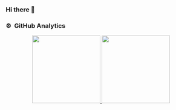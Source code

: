 ### Hi there 👋

### ⚙️ &nbsp;GitHub Analytics

<p align="center">
<a href="https://github.com/peterkitonga">
  <img height="180em" src="https://github-readme-stats-eight-theta.vercel.app/api?username=peterkitonga&show_icons=true&theme=algolia&include_all_commits=true&count_private=true"/>
  <img height="180em" src="https://github-readme-stats-eight-theta.vercel.app/api/top-langs/?username=peterkitonga&layout=compact&langs_count=8&theme=algolia"/>
</a>
</p>
